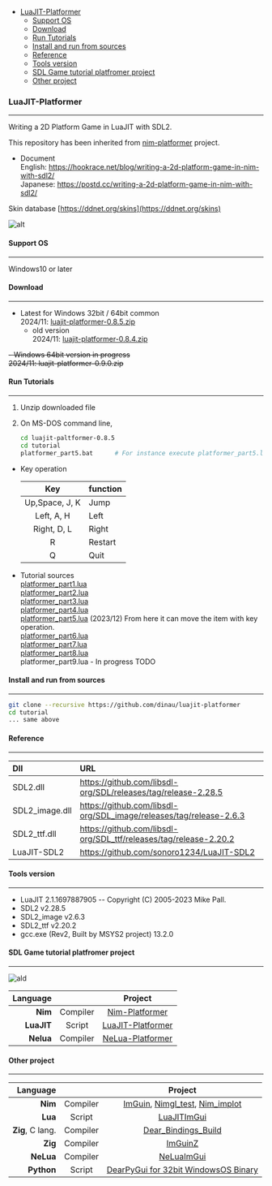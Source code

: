 <!-- START doctoc generated TOC please keep comment here to allow auto update -->
<!-- DON'T EDIT THIS SECTION, INSTEAD RE-RUN doctoc TO UPDATE -->

- [LuaJIT-Platformer](#luajit-platformer)
  - [Support OS](#support-os)
  - [Download](#download)
  - [Run Tutorials](#run-tutorials)
  - [Install and run from sources](#install-and-run-from-sources)
  - [Reference](#reference)
  - [Tools version](#tools-version)
  - [SDL Game tutorial platfromer project](#sdl-game-tutorial-platfromer-project)
  - [Other project](#other-project)

<!-- END doctoc generated TOC please keep comment here to allow auto update -->

### LuaJIT-Platformer

---

Writing a 2D Platform Game in LuaJIT with SDL2.

This repository has been inherited from [nim-platformer](https://github.com/def-/nim-platformer) project.
- Document  
English:  https://hookrace.net/blog/writing-a-2d-platform-game-in-nim-with-sdl2/  
Japanese: https://postd.cc/writing-a-2d-platform-game-in-nim-with-sdl2/  

Skin database [https://ddnet.org/skins](https://ddnet.org/skins)

![alt](https://github.com/dinau/luajit-platformer/blob/main/img/platformer-luajit-sdl2.gif)

#### Support OS

---

Windows10 or later


#### Download

---

- Latest for Windows 32bit / 64bit common  
   2024/11: [luajit-platformer-0.8.5.zip](https://bitbucket.org/dinau/storage/downloads/luajit-platformer-0.8.5.zip)  
   - old version  
   2024/11: [luajit-platformer-0.8.4.zip](https://bitbucket.org/dinau/storage/downloads/luajit-platformer-0.8.4.zip)

~~- Windows 64bit version in progress   
2024/11: luajit-platformer-0.9.0.zip~~

#### Run Tutorials

---

1. Unzip downloaded file
1. On MS-DOS command line, 

   ```sh
   cd luajit-paltformer-0.8.5 
   cd tutorial
   platformer_part5.bat      # For instance execute platformer_part5.lua
   ```

- Key operation  

   | Key            | function |
   | :---:          | :---     |
   | Up,Space, J, K | Jump     |
   | Left, A, H     | Left     |
   | Right, D, L    | Right    |
   | R              | Restart  |
   | Q              | Quit     |

- Tutorial sources  
[platformer_part1.lua](tutorial/platformer_part1.lua)  
[platformer_part2.lua](tutorial/platformer_part2.lua)  
[platformer_part3.lua](tutorial/platformer_part3.lua)  
[platformer_part4.lua](tutorial/platformer_part4.lua)  
[platformer_part5.lua](tutorial/platformer_part5.lua) (2023/12) From here it can move the item with key operation.  
[platformer_part6.lua](tutorial/platformer_part6.lua)  
[platformer_part7.lua](tutorial/platformer_part7.lua)  
[platformer_part8.lua](tutorial/platformer_part8.lua)  
platformer_part9.lua - In progress TODO  


#### Install and run from sources

---

```sh
git clone --recursive https://github.com/dinau/luajit-platformer
cd tutorial
... same above
```

#### Reference

---

| Dll            | URL                                                                |
|:---------------|:-------------------------------------------------------------------|
| SDL2.dll       | https://github.com/libsdl-org/SDL/releases/tag/release-2.28.5      |
| SDL2_image.dll | https://github.com/libsdl-org/SDL_image/releases/tag/release-2.6.3 |
| SDL2_ttf.dll   | https://github.com/libsdl-org/SDL_ttf/releases/tag/release-2.20.2  |
| LuaJIT-SDL2    | https://github.com/sonoro1234/LuaJIT-SDL2                          |


#### Tools version

---

- LuaJIT 2.1.1697887905 -- Copyright (C) 2005-2023 Mike Pall.
- SDL2 v2.28.5
- SDL2_image v2.6.3
- SDL2_ttf v2.20.2
- gcc.exe (Rev2, Built by MSYS2 project) 13.2.0


#### SDL Game tutorial platfromer project

---

![ald](https://github.com/dinau/nelua-platformer/raw/main/img/platformer-nelua-sdl2.gif)

| Language             |          | Project                                                            |
| -------------------: | :---:    | :----------------------------------------------------------------: |
| **Nim**              | Compiler | [Nim-Platformer](https://github.com/dinau/nim-platformer)          |
| **LuaJIT**           | Script   | [LuaJIT-Platformer](https://github.com/dinau/luajit-platformer)    |
| **Nelua**            | Compiler | [NeLua-Platformer](https://github.com/dinau/nelua-platformer)      |

#### Other project

---

| Language             |          | Project                                                                                                                                         |
| -------------------: | :---:    | :----------------------------------------------------------------:                                                                              |
| **Nim**              | Compiler | [ImGuin](https://github.com/dinau/imguin), [Nimgl_test](https://github.com/dinau/nimgl_test), [Nim_implot](https://github.com/dinau/nim_implot) |
| **Lua**              | Script   | [LuaJITImGui](https://github.com/dinau/luajitImGui)                                                                                             |
| **Zig**, C lang.     | Compiler | [Dear_Bindings_Build](https://github.com/dinau/dear_bindings_build)                                                                             |
| **Zig**              | Compiler | [ImGuinZ](https://github.com/dinau/imguinz)                                                                                                     |
| **NeLua**            | Compiler | [NeLuaImGui](https://github.com/dinau/neluaImGui)                                                                                               |
| **Python**           | Script   | [DearPyGui for 32bit WindowsOS Binary](https://github.com/dinau/DearPyGui32/tree/win32)                                                         |
